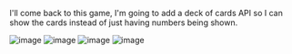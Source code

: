 I'll come back to this game, I'm going to add a deck of cards API so I can show the cards instead of just having numbers being shown.

![image](https://github.com/user-attachments/assets/61960021-0bcf-4f6e-b369-44249713d1f4)
![image](https://github.com/user-attachments/assets/393ca783-c76d-4458-b59c-c32c8857a0f7)
![image](https://github.com/user-attachments/assets/10e0564b-8fc2-42a6-9f25-8afe92dc1c9a)
![image](https://github.com/user-attachments/assets/1c20ea3b-dd02-4efa-8884-4ec9c70341bf)
